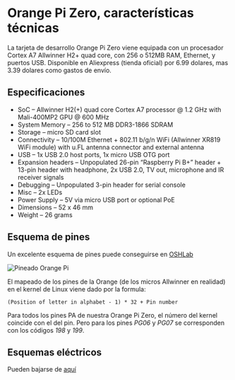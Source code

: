 # Orange Pi Zero, características técnicas

La tarjeta de desarrollo Orange Pi Zero viene equipada con un
procesador Cortex A7 Allwinner H2+ quad core, con 256 o 512MB RAM,
Ethernet, y puertos USB. Disponible en Aliexpress (tienda oficial) por
6.99 dolares, mas 3.39 dolares como gastos de envío.

## Especificaciones

* SoC – Allwinner H2(+) quad core Cortex A7 processor @ 1.2 GHz with
  Mali-400MP2 GPU @ 600 MHz
* System Memory – 256 to 512 MB DDR3-1866 SDRAM
* Storage – micro SD card slot
* Connectivity – 10/100M Ethernet + 802.11 b/g/n WiFi (Allwinner XR819
  WiFi module) with u.FL antenna connector and external antenna
* USB – 1x USB 2.0 host ports, 1x micro USB OTG port
* Expansion headers – Unpopulated 26-pin “Raspberry Pi B+” header +
  13-pin header with headphone, 2x USB 2.0, TV out, microphone and IR
  receiver signals
* Debugging – Unpopulated 3-pin header for serial console
* Misc – 2x LEDs
* Power Supply – 5V via micro USB port or optional PoE
* Dimensions – 52 x 46 mm
* Weight – 26 grams

## Esquema de pines

Un excelente esquema de pines puede conseguirse
en [OSHLab](https://oshlab.com/orange-pi-zero-pinout/)

![Pineado Orange Pi](src/img/Orange-Pi-Zero-Pinout.jpg)

El mapeado de los pines de la Orange (de los micros Allwinner en
realidad) en el kernel de Linux viene dado por la formula:

~~~~
(Position of letter in alphabet - 1) * 32 + Pin number
~~~~

Para todos los pines PA de nuestra Orange Pi Zero, el número del
kernel coincide con el del pin. Pero para los pines _PG06_ y _PG07_ se
corresponden con los códigos _198_ y _199_.


## Esquemas eléctricos

Pueden bajarse de [aquí](http://harald.studiokubota.com/wordpress/wp-content/uploads/2016/11/Orange-Pi-Zero-Schanetics-v1_11.pdf)



